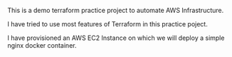 This is a demo terraform practice project to automate AWS Infrastructure.

I have tried to use most features of Terraform in this practice poject.

I have provisioned an AWS EC2 Instance on which we will deploy a simple nginx docker container. 


